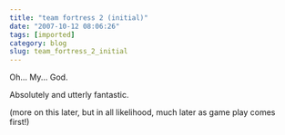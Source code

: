 ```yaml
---
title: "team fortress 2 (initial)"
date: "2007-10-12 08:06:26"
tags: [imported]
category: blog
slug: team_fortress_2_initial
---
```


Oh... My... God.

Absolutely and utterly fantastic.

(more on this later, but in all likelihood, much later as game play comes first!)
